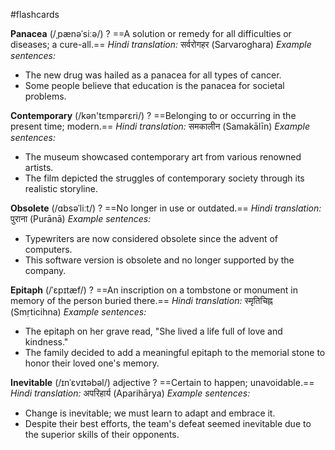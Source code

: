 #flashcards

**Panacea** (/ˌpænəˈsiːə/)
?
==A solution or remedy for all difficulties or diseases; a cure-all.==
*Hindi translation:* सर्वरोगहर (Sarvaroghara)
*Example sentences:*
- The new drug was hailed as a panacea for all types of cancer.
- Some people believe that education is the panacea for societal problems.


**Contemporary** (/kən'tɛmpərɛri/)
?
==Belonging to or occurring in the present time; modern.==
*Hindi translation:* समकालीन (Samakālīn)
*Example sentences:*
- The museum showcased contemporary art from various renowned artists.
- The film depicted the struggles of contemporary society through its realistic storyline.


**Obsolete** (/ɑbsəˈliːt/)
?
==No longer in use or outdated.==
*Hindi translation:* पुराना (Purānā)
*Example sentences:*
- Typewriters are now considered obsolete since the advent of computers.
- This software version is obsolete and no longer supported by the company.

**Epitaph** (/ˈɛpɪtæf/)
?
==An inscription on a tombstone or monument in memory of the person buried there.==
*Hindi translation:* स्मृतिचिह्न (Smṛticihna)
*Example sentences:*
- The epitaph on her grave read, "She lived a life full of love and kindness."
- The family decided to add a meaningful epitaph to the memorial stone to honor their loved one's memory.


**Inevitable** (/ɪnˈɛvɪtəbəl/)
adjective
?
==Certain to happen; unavoidable.==
*Hindi translation:* अपरिहार्य (Aparihārya)
*Example sentences:*
- Change is inevitable; we must learn to adapt and embrace it.
- Despite their best efforts, the team's defeat seemed inevitable due to the superior skills of their opponents.